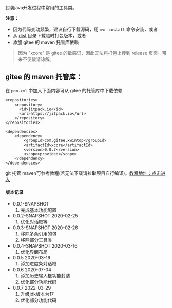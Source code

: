 封装java开发过程中常用的工具类。

**注意：**

- 因为代码变动频繁，建议自行下载源码，用 `mvn install` 命令安装，或者
- 从 [dist](https://gitee.com/xwintop/xcore/tree/master/dist) 目录下载临时打包版本，或者
- 添加 gitee 的 maven 托管库依赖

> 因为 "xcore" 是 gitee 的敏感词，因此无法将打包上传到 release 页面。带来不便敬请谅解。

## gitee 的 maven 托管库：

在 `pom.xml` 中加入下面内容可从 gitee 的托管库中下载依赖

```
<repositories>
    <repository>
      <id>jitpack.io</id>
      <url>https://jitpack.io</url>
    </repository>
</repositories>

<dependencies>
    <dependency>
        <groupId>com.gitee.xwintop</groupId>
        <artifactId>xcore</artifactId>
        <version>0.0.7</version>
        <scope>provided</scope>
    </dependency>
</dependencies>
```

git 托管 maven可参考教程(若无法下载请拉取项目自行编译)。[教程地址：点击进入](http://blog.csdn.net/u011747754/article/details/78574026)

#### 版本记录
- 0.0.1-SNAPSHOT
  1. 完成基本功能配置
- 0.0.2-SNAPSHOT  2020-02-25
  1. 优化对话框等
- 0.0.3-SNAPSHOT  2020-02-26
  1. 移除多余引用的包
  2. 移除部分工具类
- 0.0.4-SNAPSHOT  2020-03-16
  1. 优化界面布局
- 0.0.5  2020-03-16
  1. 添加进度条对话框
- 0.0.6 2020-07-04
  1. 添加历史输入框功能封装
  2. 优化部分功能代码
- 0.0.7 2022-03-29
  1. 升级jdk版本为17
  2. 优化部分功能代码